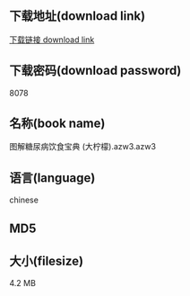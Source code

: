 ## 下载地址(download link)
[下载链接 download link](https://tutu365.netlify.app/?s=%E5%9B%BE%E8%A7%A3%E7%B3%96%E5%B0%BF%E7%97%85%E9%A5%AE%E9%A3%9F%E5%AE%9D%E5%85%B8+%28%E5%A4%A7%E6%9F%A0%E6%AA%AC%29.azw3)

## 下载密码(download password)
8078

## 名称(book name)
图解糖尿病饮食宝典 (大柠檬).azw3.azw3

## 语言(language)
chinese

## MD5


## 大小(filesize)
4.2 MB
